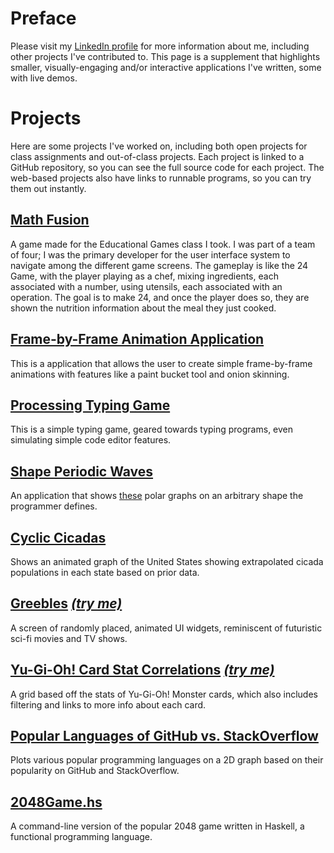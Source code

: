 # Preface
Please visit my [LinkedIn profile](https://linkedin.com/in/YawarRaza7349) for more information about me, including other projects I've contributed to. This page is a supplement that highlights smaller, visually-engaging and/or interactive applications I've written, some with live demos.

# Projects
Here are some projects I've worked on, including both open projects for class assignments and out-of-class projects. Each project is linked to a GitHub repository, so you can see the full source code for each project. The web-based projects also have links to runnable programs, so you can try them out instantly.

## [Math Fusion](https://github.com/bro9918/24Game)
A game made for the Educational Games class I took. I was part of a team of four; I was the primary developer for the user interface system to navigate among the different game screens. The gameplay is like the 24 Game, with the player playing as a chef, mixing ingredients, each associated with a number, using utensils, each associated with an operation. The goal is to make 24, and once the player does so, they are shown the nutrition information about the meal they just cooked.

## [Frame-by-Frame Animation Application](https://github.com/YawarRaza7349/FrameByFrameAnimationApplication)
This is a application that allows the user to create simple frame-by-frame animations with features like a paint bucket tool and onion skinning.

## [Processing Typing Game](https://github.com/YawarRaza7349/ProcessingTypingGame)
This is a simple typing game, geared towards typing programs, even simulating simple code editor features.

## [Shape Periodic Waves](https://github.com/YawarRaza7349/ShapePeriodicWaves)
An application that shows [these](http://i.imgur.com/DWuA6Vn.gif) polar graphs on an arbitrary shape the programmer defines.

## [Cyclic Cicadas](https://github.com/YawarRaza7349/CyclicCicadas)
Shows an animated graph of the United States showing extrapolated cicada populations in each state based on prior data.

## [Greebles](https://github.com/YawarRaza7349/Greebles) [*(try me)*](https://jsfiddle.net/zycgwb0p/embedded/result/)
A screen of randomly placed, animated UI widgets, reminiscent of futuristic sci-fi movies and TV shows.

## [Yu-Gi-Oh! Card Stat Correlations](https://github.com/YawarRaza7349/YuGiOhCardStatCorrelations) [*(try me)*](https://jsfiddle.net/n5w1av7z/embedded/result/)
A grid based off the stats of Yu-Gi-Oh! Monster cards, which also includes filtering and links to more info about each card.

## [Popular Languages of GitHub vs. StackOverflow](https://github.com/YawarRaza7349/PopularLanguagesOfGitHubVsStackOverflow)
Plots various popular programming languages on a 2D graph based on their popularity on GitHub and StackOverflow.

## [2048Game.hs](https://github.com/YawarRaza7349/2048Game.hs)
A command-line version of the popular 2048 game written in Haskell, a functional programming language.
